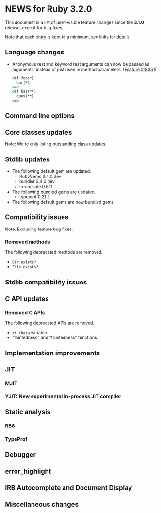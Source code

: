 # NEWS for Ruby 3.2.0

This document is a list of user-visible feature changes
since the **3.1.0** release, except for bug fixes.

Note that each entry is kept to a minimum, see links for details.

## Language changes

* Anonymous rest and keyword rest arguments can now be passed as
  arguments, instead of just used in method parameters.
  [[Feature #18351]]

    ```ruby
    def foo(*)
      bar(*)
    end
    def baz(**)
      quux(**)
    end
    ```

## Command line options

## Core classes updates

Note: We're only listing outstanding class updates.

## Stdlib updates

*   The following default gem are updated.
    * RubyGems 3.4.0.dev
    * bundler 2.4.0.dev
    * io-console 0.5.11
*   The following bundled gems are updated.
    * typeprof 0.21.2
*   The following default gems are now bundled gems.

## Compatibility issues

Note: Excluding feature bug fixes.

### Removed methods

The following deprecated methods are removed.

* `Dir.exists?`
* `File.exists?`

## Stdlib compatibility issues

## C API updates

### Removed C APIs

The following deprecated APIs are removed.

* `rb_cData` variable.
* "taintedness" and "trustedness" functions.

## Implementation improvements

## JIT

### MJIT

### YJIT: New experimental in-process JIT compiler

## Static analysis

### RBS

### TypeProf

## Debugger

## error_highlight

## IRB Autocomplete and Document Display

## Miscellaneous changes

[Feature #18351]: https://bugs.ruby-lang.org/issues/18351
